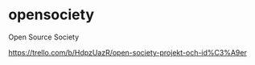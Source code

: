 # opensociety
Open Source Society

https://trello.com/b/HdpzUazR/open-society-projekt-och-id%C3%A9er